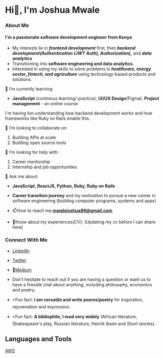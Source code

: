 # Hi👋, I'm Joshua Mwale 

### About Me
#### I'm a passionate software development engineer from Kenya
* My interests lie in ***frontend development*** first, then ***backend development(Authentication (JWT Auth), Authorization),*** and ***data analytics***
* Transitioning into **software engineering and data analytics.**
* Interested in using my skills to solve problems in ***healthcare, energy sector, fintech, and agriculture*** using technology-based products and solutions.

🌱 I’m currently learning: 
* **JavaScript** (continous learning/ practice); **UI/UX Design**(Figma); **Project management** - an online course

I'm having fun understanding how backend development works and how frameworks like Ruby on Rails enable this.

👯 I’m looking to collaborate on:
1. Building APIs at scale 
2. Building open source tools 
 
🤔 I’m looking for help with:
1. Career mentorship
2. Internship and job opportunities
 
💬 Ask me about:
* **JavaScript, ReactJS, Python, Ruby, Ruby on Rails**
* **Career transition journey** and my motivation to pursue a new career in software engineering (building computer programs, systems and apps) 

* 📫How to reach me:**mwalejoshua89@gmail.com**
* 📄Know about my experiences(CV): (Updating my cv before I can share here)
 
 ### Connect With Me
* [LinkedIn](https://www.linkedin.com/in/joshua-mwale-8a8a3557/)
* [Twitter](https://twitter.com/joshua_mwale)
* 📝[Medium](https://medium.com/@mwale_josh)
* Don't hesitate to reach out if you are having a question or want us to have a fireside chat about anything, including philosophy, economics and poetry.

* ⚡Fun fact: **I am versatile and write poems/poetry** for inspiration, rejuvenation and expression.
* ⚡Fun fact: **A bibliophile, I read very widely** (African literature, Shakespeare's play, Russian literature, Henrik Ibsen and Short stories).

## Languages and Tools
[AWS](https://aws.amazon.com/amplify/)


